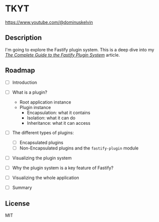# TKYT

https://www.youtube.com/@dominuskelvin

## Description

I'm going to explore the Fastify plugin system.
This is a deep dive into my [_The Complete Guide to the Fastify Plugin System_](https://backend.cafe/the-complete-guide-to-the-fastify-plugin-system) article.


## Roadmap

- [ ] Introduction
- [ ] What is a plugin?
  - Root application instance
  - Plugin instance
    - Encapsulation: what it contains
    - Isolation: what it can do
    - Inheritance: what it can access
- [ ] The different types of plugins:
  - [ ] Encapsulated plugins
  - [ ] Non-Encapsulated plugins and the `fastify-plugin` module
- [ ] Visualizing the plugin system
- [ ] Why the plugin system is a key feature of Fastify?
- [ ] Visualizing the whole application
- [ ] Summary


## License

MIT
